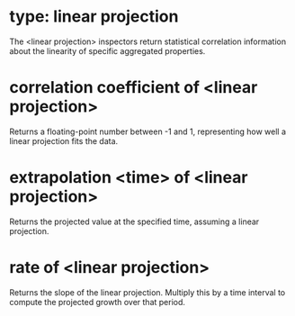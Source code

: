 # type: linear projection

The &lt;linear projection&gt; inspectors return statistical correlation information about the linearity of specific aggregated properties.

# correlation coefficient of &lt;linear projection&gt;

Returns a floating-point number between -1 and 1, representing how well a linear projection fits the data.

# extrapolation &lt;time&gt; of &lt;linear projection&gt;

Returns the projected value at the specified time, assuming a linear projection.

# rate of &lt;linear projection&gt;

Returns the slope of the linear projection. Multiply this by a time interval to compute the projected growth over that period.
